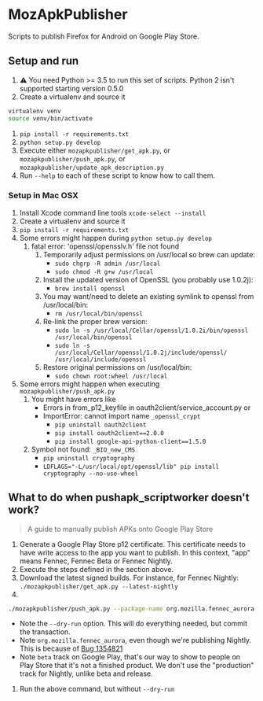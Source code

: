 # MozApkPublisher

Scripts to publish Firefox for Android on Google Play Store.

## Setup and run

1. :warning: You need Python >= 3.5 to run this set of scripts. Python 2 isn't supported starting version 0.5.0
1. Create a virtualenv and source it
```sh
virtualenv venv
source venv/bin/activate
```
1. `pip install -r requirements.txt`
1. `python setup.py develop`
1. Execute either `mozapkpublisher/get_apk.py`, or `mozapkpublisher/push_apk.py`, or `mozapkpublisher/update_apk_description.py`
1. Run `--help` to each of these script to know how to call them.

### Setup in Mac OSX


1. Install Xcode command line tools
   `xcode-select --install`
1. Create a virtualenv and source it
1. `pip install -r requirements.txt`
1. Some errors might happen during `python setup.py develop`
    1. fatal error: 'openssl/opensslv.h' file not found
        1. Temporarily adjust permissions on /usr/local so brew can update:
            * `sudo chgrp -R admin /usr/local`
            * `sudo chmod -R g+w /usr/local`
        2. Install the updated version of OpenSSL (you probably use 1.0.2j):
            * `brew install openssl`
        3. You may want/need to delete an existing symlink to openssl from /usr/local/bin:
            * `rm /usr/local/bin/openssl`
        4. Re-link the proper brew version:
            * `sudo ln -s /usr/local/Cellar/openssl/1.0.2i/bin/openssl /usr/local/bin/openssl`
            * `sudo ln -s /usr/local/Cellar/openssl/1.0.2j/include/openssl/ /usr/local/include/openssl`
        5. Restore original permissions on /usr/local/bin:
            * `sudo chown root:wheel /usr/local`
1. Some errors might happen when executing `mozapkpublisher/push_apk.py`
    1. You might have errors like
        * Errors in from_p12_keyfile in oauth2client/service_account.py or
        * ImportError: cannot import name `_openssl_crypt`
            * `pip uninstall oauth2client`
            * `pip install oauth2client==2.0.0`
            * `pip install google-api-python-client==1.5.0`
    1. Symbol not found: `_BIO_new_CMS`
        * `pip uninstall cryptography`
        * `LDFLAGS="-L/usr/local/opt/openssl/lib" pip install cryptography --no-use-wheel`

## What to do when pushapk_scriptworker doesn't work?

> A guide to manually publish APKs onto Google Play Store

1. Generate a Google Play Store p12 certificate. This certificate needs to have write access to the app you want to publish. In this context, "app" means Fennec, Fennec Beta or Fennec Nightly.
1. Execute the steps defined in the section above.
1. Download the latest signed builds. For instance, for Fennec Nightly: `./mozapkpublisher/get_apk.py --latest-nightly`
1. 
```sh
./mozapkpublisher/push_apk.py --package-name org.mozilla.fennec_aurora --track beta --credentials /path/to/your/googleplay/creds.p12 --service-account your-service-account@iam.gserviceaccount.com --apk-x86 x86.apk  --apk-armv7-v15 arm.apk --dry-run
```

  * Note the `--dry-run` option. This will do everything needed, but commit the transaction.
  * Note `org.mozilla.fennec_aurora`, even though we're publishing Nightly. This is because of [Bug 1354821](https://bugzilla.mozilla.org/show_bug.cgi?id=1354821)
  * Note `beta` track on Google Play, that's our way to show to people on Play Store that it's not a finished product. We don't use the "production" track for Nightly, unlike beta and release.
1. Run the above command, but without `--dry-run`
